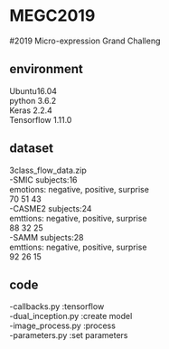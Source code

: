 # MEGC2019
#2019 Micro-expression Grand Challeng

## environment<br>
Ubuntu16.04<br>
python 3.6.2<br>
Keras 2.2.4<br>
Tensorflow 1.11.0<br>

## dataset<br>
3class_flow_data.zip<br>
-SMIC   subjects:16<br>
        emotions: negative, positive, surprise<br>
                  70        51        43<br>
-CASME2 subjects:24<br>
        emttions: negative, positive, surprise<br>
                  88        32        25<br>
-SAMM   subjects:28<br>
        emttions: negative, positive, surprise<br>
                  92        26        15<br>
                  
## code<br>
-callbacks.py        :tensorflow<br>
-dual_inception.py   :create model<br>
-image_process.py    :process<br>
-parameters.py       :set parameters<br>
